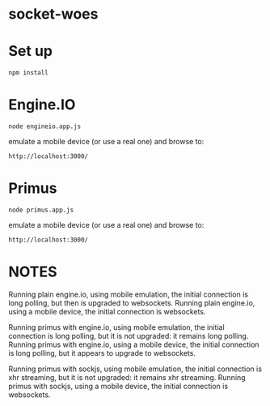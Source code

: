 socket-woes
===========

# Set up

`npm install`

# Engine.IO

`node engineio.app.js`

emulate a mobile device (or use a real one) and browse to:

`http://localhost:3000/`

# Primus

`node primus.app.js`

emulate a mobile device (or use a real one) and browse to:

`http://localhost:3000/`

# NOTES

Running plain engine.io, using mobile emulation, the initial connection is long polling, but then is upgraded to websockets.
Running plain engine.io, using a mobile device, the initial connection is websockets.

Running primus with engine.io, using mobile emulation, the initial connection is long polling, but it is not upgraded: it remains long polling.
Running primus with engine.io, using a mobile device, the initial connection is long polling, but it appears to upgrade to websockets.

Running primus with sockjs, using mobile emulation, the initial connection is xhr streaming, but it is not upgraded: it remains xhr streaming.
Running primus with sockjs, using a mobile device, the initial connection is websockets.